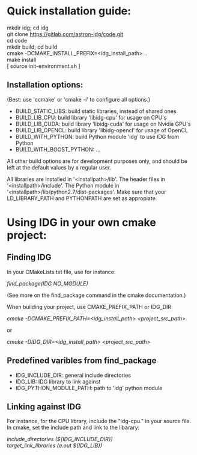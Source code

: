 # Quick installation guide:      

mkdir idg; cd idg     
git clone https://gitlab.com/astron-idg/code.git      
cd code     
mkdir build; cd build           
cmake -DCMAKE_INSTALL_PREFIX=\<idg\_install\_path\> ..       
make install            
[ source init-environment.sh ]         

## Installation options:      
(Best: use 'ccmake' or 'cmake -i' to configure all options.)       

* BUILD_STATIC_LIBS: build static libraries, instead of shared ones       
* BUILD_LIB_CPU: build library 'libidg-cpu' for usage on CPU's      
* BUILD_LIB_CUDA: build library 'libidg-cuda' for usage on Nvidia GPU's      
* BUILD_LIB_OPENCL: build library 'libidg-opencl' for usage of OpenCL     
* BUILD_WITH_PYTHON: build Python module 'idg' to use IDG from Python       
* BUILD_WITH_BOOST_PYTHON: ...       

All other build options are for development purposes only, and should be
left at the default values by a regular user.      

All libraries are installed in '\<installpath\>/lib'. The header files in
'\<installpath\>/include'. The Python module in
'\<installpath\>/lib/python2.7/dist-packages'. Make sure that your
LD_LIBRARY_PATH and PYTHONPATH are set as appropiate.      


# Using IDG in your own cmake project:

## Finding IDG    

In your CMakeLists.txt file, use for instance:     

*find_package(IDG  NO_MODULE)*         

(See more on the find_package command in the cmake documentation.)      

When building your project, use CMAKE_PREFIX_PATH or IDG_DIR    

*cmake  -DCMAKE_PREFIX_PATH=\<idg\_install\_path\>  \<project\_src\_path\>*
     
or       

*cmake  -DIDG_DIR=\<idg\_install\_path\>  \<project\_src\_path\>*

## Predefined varibles from find_package

*  IDG_INCLUDE_DIR: general include directories       
*  IDG_LIB: IDG library to link against      
*  IDG_PYTHON_MODULE_PATH: path to 'idg' python module    

## Linking against IDG

For instance, for the CPU library, include the "idg-cpu." in your source file. In cmake, set the include path and link to the libarary:     

*include_directories (${IDG_INCLUDE_DIR})*    
*target_link_libraries (a.out ${IDG_LIB})*      

